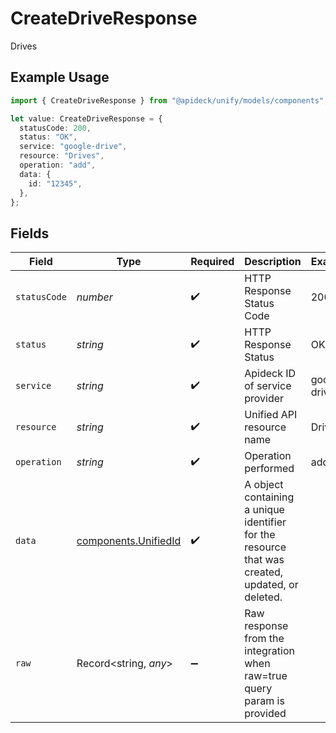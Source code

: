 # CreateDriveResponse

Drives

## Example Usage

```typescript
import { CreateDriveResponse } from "@apideck/unify/models/components";

let value: CreateDriveResponse = {
  statusCode: 200,
  status: "OK",
  service: "google-drive",
  resource: "Drives",
  operation: "add",
  data: {
    id: "12345",
  },
};
```

## Fields

| Field                                                                                           | Type                                                                                            | Required                                                                                        | Description                                                                                     | Example                                                                                         |
| ----------------------------------------------------------------------------------------------- | ----------------------------------------------------------------------------------------------- | ----------------------------------------------------------------------------------------------- | ----------------------------------------------------------------------------------------------- | ----------------------------------------------------------------------------------------------- |
| `statusCode`                                                                                    | *number*                                                                                        | :heavy_check_mark:                                                                              | HTTP Response Status Code                                                                       | 200                                                                                             |
| `status`                                                                                        | *string*                                                                                        | :heavy_check_mark:                                                                              | HTTP Response Status                                                                            | OK                                                                                              |
| `service`                                                                                       | *string*                                                                                        | :heavy_check_mark:                                                                              | Apideck ID of service provider                                                                  | google-drive                                                                                    |
| `resource`                                                                                      | *string*                                                                                        | :heavy_check_mark:                                                                              | Unified API resource name                                                                       | Drives                                                                                          |
| `operation`                                                                                     | *string*                                                                                        | :heavy_check_mark:                                                                              | Operation performed                                                                             | add                                                                                             |
| `data`                                                                                          | [components.UnifiedId](../../models/components/unifiedid.md)                                    | :heavy_check_mark:                                                                              | A object containing a unique identifier for the resource that was created, updated, or deleted. |                                                                                                 |
| `raw`                                                                                           | Record<string, *any*>                                                                           | :heavy_minus_sign:                                                                              | Raw response from the integration when raw=true query param is provided                         |                                                                                                 |